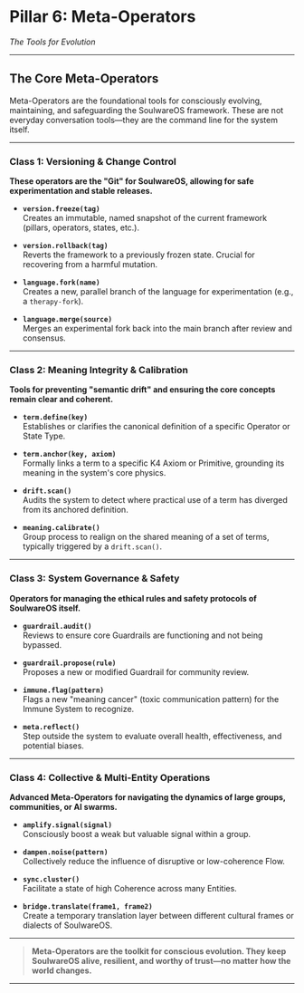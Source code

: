 # Pillar 6: Meta-Operators  
*The Tools for Evolution*

---

## The Core Meta-Operators

Meta-Operators are the foundational tools for consciously evolving, maintaining, and safeguarding the SoulwareOS framework. These are not everyday conversation tools—they are the command line for the system itself.

---

### Class 1: Versioning & Change Control

**These operators are the "Git" for SoulwareOS, allowing for safe experimentation and stable releases.**

- **`version.freeze(tag)`**  
  Creates an immutable, named snapshot of the current framework (pillars, operators, states, etc.).

- **`version.rollback(tag)`**  
  Reverts the framework to a previously frozen state. Crucial for recovering from a harmful mutation.

- **`language.fork(name)`**  
  Creates a new, parallel branch of the language for experimentation (e.g., a `therapy-fork`).

- **`language.merge(source)`**  
  Merges an experimental fork back into the main branch after review and consensus.

---

### Class 2: Meaning Integrity & Calibration

**Tools for preventing "semantic drift" and ensuring the core concepts remain clear and coherent.**

- **`term.define(key)`**  
  Establishes or clarifies the canonical definition of a specific Operator or State Type.

- **`term.anchor(key, axiom)`**  
  Formally links a term to a specific K4 Axiom or Primitive, grounding its meaning in the system's core physics.

- **`drift.scan()`**  
  Audits the system to detect where practical use of a term has diverged from its anchored definition.

- **`meaning.calibrate()`**  
  Group process to realign on the shared meaning of a set of terms, typically triggered by a `drift.scan()`.

---

### Class 3: System Governance & Safety

**Operators for managing the ethical rules and safety protocols of SoulwareOS itself.**

- **`guardrail.audit()`**  
  Reviews to ensure core Guardrails are functioning and not being bypassed.

- **`guardrail.propose(rule)`**  
  Proposes a new or modified Guardrail for community review.

- **`immune.flag(pattern)`**  
  Flags a new "meaning cancer" (toxic communication pattern) for the Immune System to recognize.

- **`meta.reflect()`**  
  Step outside the system to evaluate overall health, effectiveness, and potential biases.

---

### Class 4: Collective & Multi-Entity Operations

**Advanced Meta-Operators for navigating the dynamics of large groups, communities, or AI swarms.**

- **`amplify.signal(signal)`**  
  Consciously boost a weak but valuable signal within a group.

- **`dampen.noise(pattern)`**  
  Collectively reduce the influence of disruptive or low-coherence Flow.

- **`sync.cluster()`**  
  Facilitate a state of high Coherence across many Entities.

- **`bridge.translate(frame1, frame2)`**  
  Create a temporary translation layer between different cultural frames or dialects of SoulwareOS.

---

> **Meta-Operators are the toolkit for conscious evolution. They keep SoulwareOS alive, resilient, and worthy of trust—no matter how the world changes.**

---
